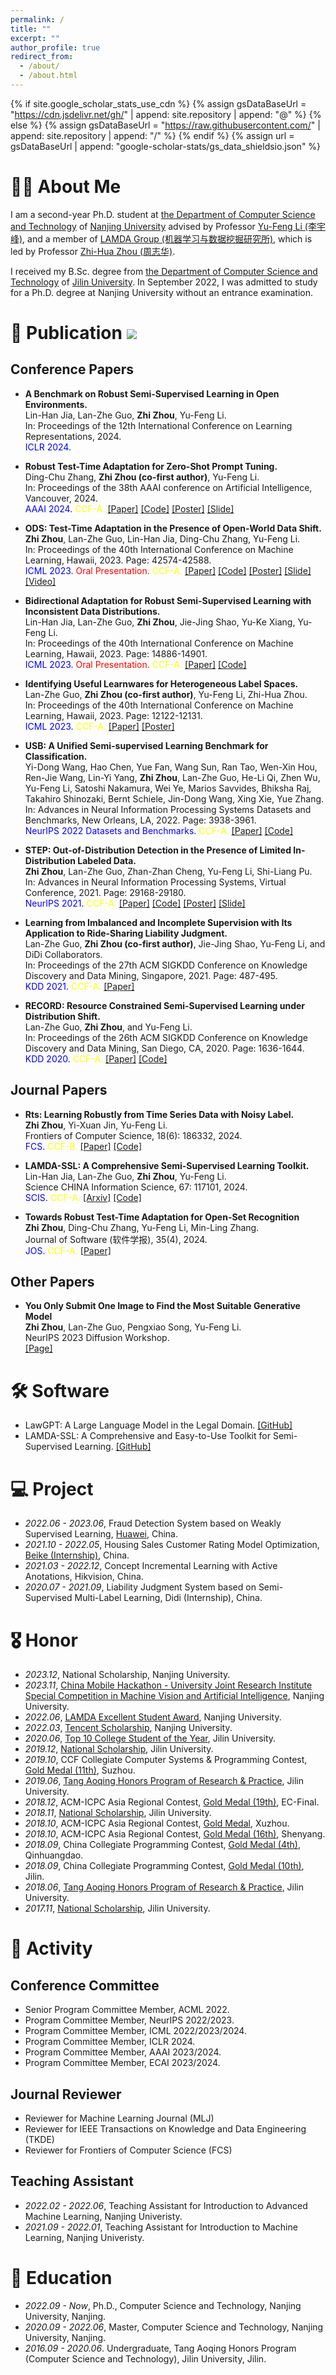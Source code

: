 ```yaml
---
permalink: /
title: ""
excerpt: ""
author_profile: true
redirect_from: 
  - /about/
  - /about.html
---
```


{% if site.google_scholar_stats_use_cdn %}
{% assign gsDataBaseUrl = "https://cdn.jsdelivr.net/gh/" | append: site.repository | append: "@" %}
{% else %}
{% assign gsDataBaseUrl = "https://raw.githubusercontent.com/" | append: site.repository | append: "/" %}
{% endif %}
{% assign url = gsDataBaseUrl | append: "google-scholar-stats/gs_data_shieldsio.json" %}

# 🤵🏻 About Me

I am a second-year Ph.D. student at [the Department of Computer Science and Technology](https://cs.nju.edu.cn/main.htm) of [Nanjing University](https://www.nju.edu.cn/) advised by Professor [Yu-Feng Li (李宇峰)](https://cs.nju.edu.cn/liyf/index.htm), and a member of [LAMDA Group (机器学习与数据挖掘研究所)](https://www.lamda.nju.edu.cn/CH.MainPage.ashx), which is led by Professor [Zhi-Hua Zhou (周志华)](https://cs.nju.edu.cn/zhouzh/index.htm).

I received my B.Sc. degree from [the Department of Computer Science and Technology](http://ccst.jlu.edu.cn/) of [Jilin University](https://www.jlu.edu.cn/). In September 2022, I was admitted to study for a Ph.D. degree at Nanjing University without an entrance examination.

<!-- # 🔥 News
- *2022.02*: &nbsp;🎉🎉 Lorem ipsum dolor sit amet, consectetur adipiscing elit. Vivamus ornare aliquet ipsum, ac tempus justo dapibus sit amet. 
- *2022.02*: &nbsp;🎉🎉 Lorem ipsum dolor sit amet, consectetur adipiscing elit. Vivamus ornare aliquet ipsum, ac tempus justo dapibus sit amet.  -->

# 📝 Publication <a href='https://scholar.google.com/citations?user=VzvP5a8AAAAJ'><img src="https://img.shields.io/endpoint?url={{ url | url_encode }}&logo=Google%20Scholar&labelColor=f6f6f6&color=9cf&style=flat&label=citations"></a>

<!-- <div class='paper-box'>
<div class='paper-box-image'><div><div class="badge">ICML 2023</div><img src='../images/ICML2023_ODS_Thumb.png' alt="sym" width="100%"></div></div>
<div class='paper-box-text' markdown="1">
**ODS: Test-Time Adaptation in the Presence of Open-World Data Shift.**

**Zhi Zhou**, Lan-Zhe Guo, Lin-Han Jia, Ding-Chu Zhang, Yu-Feng Li.

In: Proceedings of the 40th International Conference on Machine Learning, Hawaii, 2023. 

<span style="color:red">Oral Presentation.</span>
[[Paper]](../resources/ICML2023_ODS.pdf) 
[[Code]](https://www.lamda.nju.edu.cn/code_ODS.ashx)
[[Poster]](../resources/ICML2023_ODS_Poster.png)
[[Slide]](../resources/ICML2023_ODS_Slides.pdf) 
[[Video]](https://icml.cc/virtual/2023/poster/24841)
</div>
</div> -->

## Conference Papers

- **A Benchmark on Robust Semi-Supervised Learning in Open Environments.** <br> Lin-Han Jia, Lan-Zhe Guo, **Zhi Zhou**, Yu-Feng Li. <br>
In: Proceedings of the 12th International Conference on Learning Representations, 2024. <br>
<span style="color:blue">ICLR 2024.</span>

- **Robust Test-Time Adaptation for Zero-Shot Prompt Tuning.** <br>
Ding-Chu Zhang, **Zhi Zhou (co-first author)**, Yu-Feng Li. <br>
In: Proceedings of the 38th AAAI conference on Artificial Intelligence, Vancouver, 2024. <br>
<span style="color:blue">AAAI 2024.</span>
<span style="color:yellow">CCF-A.</span>
[[Paper]](../resources/AAAI2024_AdaPrompt.pdf) 
[[Code]](https://github.com/zhangdingchu/Adaprompt)
[[Poster]](../resources/AAAI2024_AdaPrompt_Poster.pdf)
[[Slide]](../resources/AAAI2024_AdaPrompt_Slide.pdf) 

- **ODS: Test-Time Adaptation in the Presence of Open-World Data Shift.** <br>
**Zhi Zhou**, Lan-Zhe Guo, Lin-Han Jia, Ding-Chu Zhang, Yu-Feng Li. <br>
In: Proceedings of the 40th International Conference on Machine Learning, Hawaii, 2023. Page: 42574-42588.<br>
<span style="color:blue">ICML 2023.</span>
<span style="color:red">Oral Presentation.</span>
<span style="color:yellow">CCF-A.</span>
[[Paper]](../resources/ICML2023_ODS.pdf) 
[[Code]](https://www.lamda.nju.edu.cn/code_ODS.ashx)
[[Poster]](../resources/ICML2023_ODS_Poster.png)
[[Slide]](../resources/ICML2023_ODS_Slide.pdf) 
[[Video]](https://icml.cc/virtual/2023/poster/24841)

- **Bidirectional Adaptation for Robust Semi-Supervised Learning with Inconsistent Data Distributions.** <br>
Lin-Han Jia, Lan-Zhe Guo, **Zhi Zhou**, Jie-Jing Shao, Yu-Ke Xiang, Yu-Feng Li. <br>
In: Proceedings of the 40th International Conference on Machine Learning, Hawaii, 2023. Page: 14886-14901.<br>
<span style="color:blue">ICML 2023.</span>
<span style="color:red">Oral Presentation.</span>
<span style="color:yellow">CCF-A.</span>
[[Paper]](../resources/ICML2023_SSL.pdf)
[[Code]](https://github.com/YGZWQZD/LAMDA-SSL) 

- **Identifying Useful Learnwares for Heterogeneous Label Spaces.** <br>
Lan-Zhe Guo, **Zhi Zhou (co-first author)**, Yu-Feng Li, Zhi-Hua Zhou. <br>
In: Proceedings of the 40th International Conference on Machine Learning, Hawaii, 2023. Page: 12122-12131. <br>
<span style="color:blue">ICML 2023.</span>
<span style="color:yellow">CCF-A.</span>
[[Paper]](../resources/ICML2023_learnware.pdf)
[[Poster]](../resources/ICML2023_learnware_Poster.png)

- **USB: A Unified Semi-supervised Learning Benchmark for Classification.** <br>
Yi-Dong Wang, Hao Chen, Yue Fan, Wang Sun, Ran Tao, Wen-Xin Hou, Ren-Jie Wang, Lin-Yi Yang, **Zhi Zhou**, Lan-Zhe Guo, He-Li Qi, Zhen Wu, Yu-Feng Li, Satoshi Nakamura, Wei Ye, Marios Savvides, Bhiksha Raj, Takahiro Shinozaki, Bernt Schiele, Jin-Dong Wang, Xing Xie, Yue Zhang.<br>
In: Advances in Neural Information Processing Systems Datasets and Benchmarks, New Orleans, LA, 2022. Page: 3938-3961.<br>
<span style="color:blue">NeurIPS 2022 Datasets and Benchmarks.</span>
<span style="color:yellow">CCF-A.</span>
[[Paper]](../resources/NeurIPS2022_USB.pdf)
[[Code]](https://github.com/microsoft/Semi-supervised-learning)

- **STEP: Out-of-Distribution Detection in the Presence of Limited In-Distribution Labeled Data.** <br>
**Zhi Zhou**, Lan-Zhe Guo, Zhan-Zhan Cheng, Yu-Feng Li, Shi-Liang Pu.<br>
In: Advances in Neural Information Processing Systems, Virtual Conference, 2021. Page: 29168-29180. <br>
<span style="color:blue">NeurIPS 2021.</span>
<span style="color:yellow">CCF-A.</span>
[[Paper]](../resources/NeurIPS2021_STEP.pdf)
[[Code]](https://www.lamda.nju.edu.cn/code_STEP.ashx) 
[[Poster]](../resources/NeurIPS2021_STEP_Poster.png)
[[Slide]](../resources/NeurIPS2021_STEP_Slide.pdf)

- **Learning from Imbalanced and Incomplete Supervision with Its Application to Ride-Sharing Liability Judgment.** <br>
Lan-Zhe Guo, **Zhi Zhou (co-first author)**, Jie-Jing Shao, Yu-Feng Li, and DiDi Collaborators.<br>
In: Proceedings of the 27th ACM SIGKDD Conference on Knowledge Discovery and Data Mining, Singapore, 2021. Page: 487-495. <br>
<span style="color:blue">KDD 2021.</span>
<span style="color:yellow">CCF-A.</span>
[[Paper]](../resources/KDD2021_LIMI.pdf)

- **RECORD: Resource Constrained Semi-Supervised Learning under Distribution Shift.** <br>
Lan-Zhe Guo, **Zhi Zhou**, and Yu-Feng Li.<br>
In: Proceedings of the 26th ACM SIGKDD Conference on Knowledge Discovery and Data Mining, San Diego, CA, 2020. Page: 1636-1644. <br>
<span style="color:blue">KDD 2020.</span>
<span style="color:yellow">CCF-A.</span>
[[Paper]](../resources/KDD2020_RECORD.pdf)
[[Code]](https://www.lamda.nju.edu.cn/code_RECORD.ashx)

## Journal Papers
- **Rts: Learning Robustly from Time Series Data with Noisy Label.** <br>
**Zhi Zhou**, Yi-Xuan Jin, Yu-Feng Li. <br>
Frontiers of Computer Science, 18(6): 186332, 2024. <br>
<span style="color:blue">FCS.</span>
<span style="color:yellow">CCF-B.</span>
[[Paper]](https://journal.hep.com.cn/fcs/EN/10.1007/s11704-023-3200-z)
[[Code]](https://github.com/WNJXYK/Rts) 

- **LAMDA-SSL: A Comprehensive Semi-Supervised Learning Toolkit.** <br>
Lin-Han Jia, Lan-Zhe Guo, **Zhi Zhou**, Yu-Feng Li. <br>
Science CHINA Information Science, 67: 117101, 2024. <br>
<span style="color:blue">SCIS.</span>
<span style="color:yellow">CCF-A.</span>
[[Arxiv]](https://arxiv.org/pdf/2208.04610.pdf)
[[Code]](https://github.com/YGZWQZD/LAMDA-SSL) 

- **Towards Robust Test-Time Adaptation for Open-Set Recognition** <br>
**Zhi Zhou**, Ding-Chu Zhang, Yu-Feng Li, Min-Ling Zhang. <br>
Journal of Software (软件学报), 35(4), 2024. <br>
<span style="color:blue">JOS.</span>
<span style="color:yellow">CCF-A.</span>
[[Paper]](http://www.jos.org.cn/jos/article/abstract/7009?st=article_issue&bsh_bid=5968787845)

## Other Papers

- **You Only Submit One Image to Find the Most Suitable Generative Model** <br>
**Zhi Zhou**, Lan-Zhe Guo, Pengxiao Song, Yu-Feng Li. <br>
NeurIPS 2023 Diffusion Workshop. <br>
[[Page]](https://neurips.cc/virtual/2023/74865)

# 🛠 Software

- LawGPT: A Large Language Model in the Legal Domain. [[GitHub]](https://github.com/pengxiao-song/LaWGPT) 
- LAMDA-SSL: A Comprehensive and Easy-to-Use Toolkit for Semi-Supervised Learning. [[GitHub]](https://github.com/YGZWQZD/LAMDA-SSL) 
<!-- - USB: A Unified Semi-supervised learning Benchmark for CV, NLP, and Audio Classification. [[GitHub]](https://github.com/microsoft/Semi-supervised-learning) -->

# 💻 Project
- *2022.06 - 2023.06*, Fraud Detection System based on Weakly Supervised Learning, [Huawei](../resources/Huawei2023_Award.pdf), China.
- *2021.10 - 2022.05*, Housing Sales Customer Rating Model Optimization, [Beike (Internship)](../resources/Beike2021.pdf), China.
- *2021.03 - 2022.12*, Concept Incremental Learning with Active Anotations, Hikvision, China.
- *2020.07 - 2021.09*, Liability Judgment System based on Semi-Supervised Multi-Label Learning, Didi (Internship), China.

# 🎖 Honor

- *2023.12*, National Scholarship, Nanjing University.
- *2023.11*, [China Mobile Hackathon - University Joint Research Institute Special Competition in Machine Vision and Artificial Intelligence](../resources/NJU2023_AIHackathon.pdf), Nanjing University.
- *2022.06*, [LAMDA Excellent Student Award](../resources/LAMDA2022_Elite.pdf), Nanjing University.
- *2022.03*, [Tencent Scholarship](../resources/Tencent2021_Scholarship.pdf), Nanjing University.
- *2020.06*, [Top 10 College Student of the Year](../resources/JLU2019_Top10.pdf), Jilin University.
- *2019.12*, [National Scholarship](../resources/JLU2019_NationalScholarship.pdf), Jilin University.
- *2019.10*, CCF Collegiate Computer Systems & Programming Contest, [Gold Medal (11th)](../resources/CCSP2019.pdf), Suzhou.
- *2019.06*, [Tang Aoqing Honors Program of Research & Practice](../resources/JLU2019_TAQScholarship.jpg), Jilin University.
- *2018.12*, ACM-ICPC Asia Regional Contest, [Gold Medal (19th)](../resources/ICPC2018_ECFinal.pdf), EC-Final.
- *2018.11*, [National Scholarship](../resources/JLU2018_NationalScholarship.jpg), Jilin University.
- *2018.10*, ACM-ICPC Asia Regional Contest, [Gold Medal](../resources/ICPC2018_Xuzhou.pdf), Xuzhou.
- *2018.10*, ACM-ICPC Asia Regional Contest, [Gold Medal (16th)](../resources/ICPC2018_Shenyang.pdf), Shenyang.
- *2018.09*, China Collegiate Programming Contest, [Gold Medal (4th)](../resources/CCPC2018_Qinghuangdao.pdf), Qinhuangdao.
- *2018.09*, China Collegiate Programming Contest, [Gold Medal (10th)](../resources/CCPC2018_Jilin.pdf), Jilin.
- *2018.06*, [Tang Aoqing Honors Program of Research & Practice](../resources/JLU2018_TAQScholarship.jpg), Jilin University.
- *2017.11*, [National Scholarship](../resources/JLU2017_NationalScholarship.jpg), Jilin University.

# 🤝 Activity

## Conference Committee

- Senior Program Committee Member, ACML 2022.
- Program Committee Member, NeurIPS 2022/2023.
- Program Committee Member, ICML 2022/2023/2024.
- Program Committee Member, ICLR 2024.
- Program Committee Member, AAAI 2023/2024.
- Program Committee Member, ECAI 2023/2024.

## Journal Reviewer
- Reviewer for Machine Learning Journal (MLJ)
- Reviewer for IEEE Transactions on Knowledge and Data Engineering (TKDE)
- Reviewer for Frontiers of Computer Science (FCS)

## Teaching Assistant
- *2022.02 - 2022.06*, Teaching Assistant for Introduction to Advanced Machine Learning, Nanjing Univeristy.
- *2021.09 - 2022.01*, Teaching Assistant for Introduction to Machine Learning, Nanjing Univeristy.


# 📖 Education
- *2022.09 - Now*, Ph.D., Computer Science and Technology, Nanjing University, Nanjing.
- *2020.09 - 2022.06*, Master, Computer Science and Technology, Nanjing University, Nanjing.
- *2016.09 - 2020.06*. Undergraduate, Tang Aoqing Honors Program (Computer Science and Technology), Jilin University, Jilin.

<!-- # 💬 Invited Talks
- *2021.06*, Lorem ipsum dolor sit amet, consectetur adipiscing elit. Vivamus ornare aliquet ipsum, ac tempus justo dapibus sit amet. 
- *2021.03*, Lorem ipsum dolor sit amet, consectetur adipiscing elit. Vivamus ornare aliquet ipsum, ac tempus justo dapibus sit amet.  \| [\[video\]](https://github.com/) -->